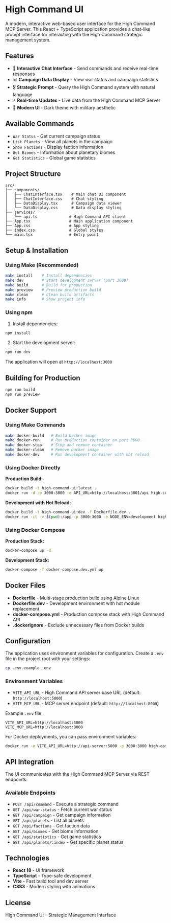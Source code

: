 # High Command UI

A modern, interactive web-based user interface for the High Command MCP Server. This React + TypeScript application provides a chat-like prompt interface for interacting with the High Command strategic management system.

## Features

- 💬 **Interactive Chat Interface** - Send commands and receive real-time responses
- 📊 **Campaign Data Display** - View war status and campaign statistics
- 🎖️ **Strategic Prompt** - Query the High Command system with natural language
- ⚡ **Real-time Updates** - Live data from the High Command MCP Server
- 🎨 **Modern UI** - Dark theme with military aesthetic

## Available Commands

- `War Status` - Get current campaign status
- `List Planets` - View all planets in the campaign
- `Show Factions` - Display faction information
- `Get Biomes` - Information about planetary biomes
- `Get Statistics` - Global game statistics

## Project Structure

```
src/
├── components/
│   ├── ChatInterface.tsx    # Main chat UI component
│   ├── ChatInterface.css    # Chat styling
│   ├── DataDisplay.tsx      # Campaign data viewer
│   └── DataDisplay.css      # Data display styling
├── services/
│   └── api.ts              # High Command API client
├── App.tsx                 # Main application component
├── App.css                 # App styling
├── index.css               # Global styles
└── main.tsx                # Entry point
```

## Setup & Installation

### Using Make (Recommended)

```bash
make install    # Install dependencies
make dev        # Start development server (port 3000)
make build      # Build for production
make preview    # Preview production build
make clean      # Clean build artifacts
make info       # Show project info
```

### Using npm

1. Install dependencies:
```bash
npm install
```

2. Start the development server:
```bash
npm run dev
```

The application will open at `http://localhost:3000`

## Building for Production

```bash
npm run build
npm run preview
```

## Docker Support

### Using Make Commands

```bash
make docker-build   # Build Docker image
make docker-run     # Run production container on port 3000
make docker-stop    # Stop and remove container
make docker-clean   # Remove Docker image
make docker-dev     # Run development container with hot reload
```

### Using Docker Directly

**Production Build:**
```bash
docker build -t high-command-ui:latest .
docker run -d -p 3000:3000 -e API_URL=http://localhost:3001/api high-command-ui:latest
```

**Development with Hot Reload:**
```bash
docker build -t high-command-ui:dev -f Dockerfile.dev .
docker run -it -v $(pwd):/app -p 3000:3000 -e NODE_ENV=development high-command-ui:dev npm run dev
```

### Using Docker Compose

**Production Stack:**
```bash
docker-compose up -d
```

**Development Stack:**
```bash
docker-compose -f docker-compose.dev.yml up
```

## Docker Files

- **Dockerfile** - Multi-stage production build using Alpine Linux
- **Dockerfile.dev** - Development environment with hot module replacement
- **docker-compose.yml** - Production compose stack with High Command API
- **.dockerignore** - Exclude unnecessary files from Docker builds

## Configuration

The application uses environment variables for configuration. Create a `.env` file in the project root with your settings:

```bash
cp .env.example .env
```

### Environment Variables

- `VITE_API_URL` - High Command API server base URL (default: `http://localhost:5000`)
- `VITE_MCP_URL` - MCP server endpoint (default: `http://localhost:8000`)

Example `.env` file:

```env
VITE_API_URL=http://localhost:5000
VITE_MCP_URL=http://localhost:8000
```

For Docker deployments, you can pass environment variables:

```bash
docker run -e VITE_API_URL=http://api-server:5000 -p 3000:3000 high-command-ui:latest
```

## API Integration

The UI communicates with the High Command MCP Server via REST endpoints:

### Available Endpoints

- `POST /api/command` - Execute a strategic command
- `GET /api/war-status` - Fetch current war status
- `GET /api/campaign` - Get campaign information
- `GET /api/planets` - List all planets
- `GET /api/factions` - Get faction data
- `GET /api/biomes` - Get biome information
- `GET /api/statistics` - Get game statistics
- `GET /api/planets/:index` - Get specific planet status

## Technologies

- **React 18** - UI framework
- **TypeScript** - Type-safe development
- **Vite** - Fast build tool and dev server
- **CSS3** - Modern styling with animations

## License

High Command UI - Strategic Management Interface

